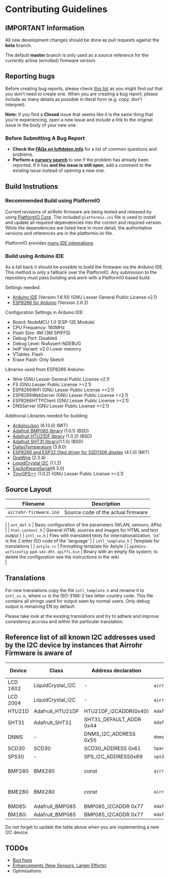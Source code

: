 # Contributing Guidelines


## IMPORTANT Information

All new development changes should be done as pull requests against the **beta** branch.

The default **master** branch is only used as a source reference for the
currently active (enrolled) firmware version.


## Reporting bugs

Before creating bug reports, please check [this list](#before-submitting-a-bug-report) as you might find out that you don't need to create one. When you are creating a bug report, please include as many details as possible in literal form (e.g. copy, don't interpret).

**Note:** If you find a **Closed** issue that seems like it is the same thing that you're experiencing, open a new issue and include a link to the original issue in the body of your new one.


### Before Submitting A Bug Report

* **Check the [FAQs on luftdaten.info](https://luftdaten.info/faq/)** for a list of common questions and problems.
* **Perform a [cursory search](https://github.com/search?utf8=%E2%9C%93&q=+is%3Aissue+user%3Aopendata-stuttgart+repo%3Asensors-software&type=)** to see if the problem has already been reported. If it has **and the issue is still open**, add a comment to the existing issue instead of opening a new one.


## Build Instrutions

### Recommended Build using PlatformIO

Current revisions of airRohr firmware are being tested and released by using
[PlatformIO Core](https://platformio.org/install/cli). The included `platformio.ini`
file is used to install and update all required dependencies into the correct
and required version. While the dependencies are listed here in more detail, the
authoritative versions and references are in the platformio.ini file.

PlatformIO provides [many IDE integrations](https://platformio.org/install/integration). 


### Build using Arduino IDE

As a fall back it should be possible to build the firmware via the Arduino IDE. This
method is only a fallback over the PlatformIO. Any submission to the repository
must pass building and work with a PlatformIO based build.

Settings needed:
* [Arduino IDE](https://www.arduino.cc/en/Main/Software)  (Version 1.8.10) (GNU Lesser General Public License v2.1)
* [ESP8266 für Arduino](http://arduino.esp8266.com/stable/package_esp8266com_index.json) (Version 2.6.2)

Configuration Settings in Arduino IDE:
* Board: NodeMCU 1.0 (ESP-12E Module)
* CPU Frequency: 160MHz
* Flash Size: 4M (3M SPIFFS)
* Debug Port: Disabled
* Debug Level: NoAssert-NDEBUG
* lwIP Variant: v2.0 Lower memory
* VTables. Flash
* Erase Flash: Only Sketch

Libraries used from ESP8266 Arduino:
* Wire (GNU Lesser General Public License v2.1)
* FS (GNU Lesser Public License >=2.1)
* ESP8266WiFi (GNU Lesser Public License >=2.1)
* ESP8266WebServer (GNU Lesser Public License >=2.1)
* ESP8266HTTPClient (GNU Lesser Public License >=2.1)
* DNSServer (GNU Lesser Public License >=2.1)

Additional Libraries needed for building:
* [ArduinoJson](https://github.com/bblanchon/ArduinoJson) (6.13.0) (MIT)
* [Adafruit BMP085 library](https://github.com/adafruit/Adafruit-BMP085-Library) (1.0.1) (BSD)
* [Adafruit HTU21DF library](https://github.com/adafruit/Adafruit_HTU21DF_Library) (1.0.2) (BSD)
* [Adafruit SHT31 library](https://github.com/adafruit/Adafruit_SHT31)(1.1.5) (BSD)
* [DallasTemperature](https://github.com/milesburton/Arduino-Temperature-Control-Library) (3.8.0)
* [ESP8266 and ESP32 Oled driver for SSD1306 display](https://github.com/squix78/esp8266-oled-ssd1306) (4.1.0) (MIT)
* [OneWire](https://www.pjrc.com/teensy/td_libs_OneWire.html) (2.3.4)
* [LiquidCrystal I2C](https://github.com/marcoschwartz/LiquidCrystal_I2C) (1.1.2)
* [EspSoftwareSerial](https://github.com/plerup/espsoftwareserial)(6.3.0)
* [TinyGPS++](http://arduiniana.org/libraries/tinygpsplus/) (1.0.2) (GNU Lesser Public License >=2.1)


## Source Layout

| Filename                                  | Description                                                                                               |
| ----------------------------------------- | ---------------------------------------------------------------------------------------------------------- |
| `airrohr-firmware.ino`                      | Source code of the actual firmware
|
| `ext_def.h`                                 | Basic configuration of the parameters (WLAN, sensors, APIs)
|
| `html-content.h`                            | General HTML sources and images for HTML and text output
|
| `intl_xx.h`                                 | Files with translated texts for internationalization, 'xx' is the 2 letter ISO code of the 'language'
|
| `intl_template.h`                           | Template for translations                                                                                  |
| `astyle.rc`                                 | Formatting template for Astyle                                                                            |
| `ppd42ns-wificonfig-ppd-sds-dht.spiffs.bin` | Binary with an empty file system; to delete the configuration see the instructions in the wiki          
|


## Translations

For new translations copy the file `intl_template.h` and rename it to `intl_xx.h`, where `xx` is the ISO-3166-2 two letter country code. This file contains all strings used for
output seen by normal users. Only debug output is remaining EN by default.

Please take look at the existing translations and try to adhere and improve
consistency accross and within the particular translation.


## Reference list of all known I2C addresses used by the I2C device by instances that **Airrohr Firmware** is aware of


| Device        | Class              | Address declaration          | Declaration location              | I2C address(es)                      |
| --------------| ------------------ | -----------------------------| --------------------------------- | ------------------------------------ |
| LCD 1602      | LiquidCrystal_I2C  | -                            | `airrohr-firmware.ino` row 4024   | 0x27 or 0x3F                         |
| LCD 2004      | LiquidCrystal_I2C  | -                            | `airrohr-firmware.ino` row 4033   | 0x27 or 0x3F                         |
| HTU21D        | Adafruit_HTU21DF   | HTU21DF_I2CADDR(0x40)        | `Adafruit_HTU21DF.h`     		    | 0x40                                 |
| SHT31         | Adafruit_SHT31     | SHT31_DEFAULT_ADDR 0x44      | `Adafruit_STH31.h`                | 0x44                                 |
| DNMS          | -                  | DNMS_I2C_ADDRESS 0x55        | `dnms_i2c.h`                      | 0x55                                 |
| SCD30         | SCD30              | SCD30_ADDRESS 0x61           | `SparkFun_SCD30_Arduino_Library.h`| 0x61                                 |
| SPS30         | -                  | SPS_I2C_ADDRESS0x69          | `sps30_i2c.h`                     | 0x69                                 |
| BMP280        | BMX280             | const                        | `airrohr-firmware.ino`            | 0x77 (default) or 0x76               |
| BME280        | BMX280             | const                        | `airrohr-firmware.ino`            | 0x77 (default) or 0x76               |
| BM085:        | Adafruit_BMP085    | BMP085_I2CADDR 0x77          | `Adafruit_BM085.h`                | 0x77                                 |
| BM180:        | Adafruit_BMP085    | BMP085_I2CADDR 0x77          | `Adafruit_BM085.h`                | 0x77                                 |

Do not forget to update the table above when you are implementing a new I2C device.

## TODOs

* [Bug fixes](https://github.com/opendata-stuttgart/sensors-software/issues?q=is%3Aopen+label%3Abug+sort%3Aupdated-desc)
* [Enhancements (New Sensors, Larger Efforts)](https://github.com/opendata-stuttgart/sensors-software/issues?q=is%3Aopen+label%3Aenhancement+sort%3Aupdated-desc)
* Optimisations
